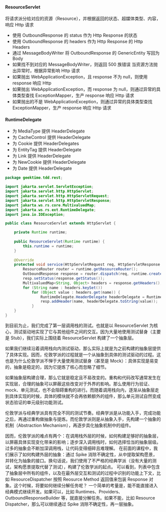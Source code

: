 
#### ResourceServlet
将请求派分给对应的资源（Resource），并根据返回的状态、超媒体类型、内容，响应 Http 请求
- 使用 OutboundResponse 的 status 作为 Http Response 的状态
- 使用 OutboundResponse 的 headers 作为 Http Response 的 Http Headers 
- 通过 MessageBodyWriter 将 OutboundResponse 的 GenericEntity 写回为 Body 
- 如果找不到对应的 MessageBodyWriter，则返回 500 族错误
当资源方法抛出异常时，根据异常影响 Http 请求
- 如果抛出 WebApplicationException，且 response 不为 null，则使用 response 响应 Http
- 如果抛出 WebApplicationException，而 response 为 null，则通过异常的具体类型查找 ExceptionMapper，生产 response 响应 Http 请求
- 如果抛出的不是 WebApplicationException，则通过异常的具体类型查找 ExceptionMapper，生产 response 响应 Http 请求
#### RuntimeDelegate
- 为 MediaType 提供 HeaderDelegate 
- 为 CacheControl 提供 HeaderDelegate 
- 为 Cookie 提供 HeaderDelegates 
- 为 EntityTag 提供 HeaderDelegate 
- 为 Link 提供 HeaderDelegate 
- 为 NewCookie 提供 HeaderDelegate 
- 为 Date 提供 HeaderDelegate
````java
package geektime.tdd.rest;

import jakarta.servlet.ServletException;
import jakarta.servlet.http.HttpServlet;
import jakarta.servlet.http.HttpServletRequest;
import jakarta.servlet.http.HttpServletResponse;
import jakarta.ws.rs.core.MultivaluedMap;
import jakarta.ws.rs.ext.RuntimeDelegate;
import java.io.IOException;

public class ResourceServlet extends HttpServlet {

    private Runtime runtime;
    
    public ResourceServlet(Runtime runtime) {
        this.runtime = runtime;
    }
    
    @Override
    protected void service(HttpServletRequest req, HttpServletResponse resp) throws ServletException, IOException {
        ResourceRouter router = runtime.getResourceRouter();
        OutboundResponse response = router.dispatch(req, runtime.createResourceContext(req, resp));
        resp.setStatus(response.getStatus());
        MultivaluedMap<String, Object> headers = response.getHeaders();
        for (String name : headers.keySet())
            for (Object value : headers.get(name)) {
                RuntimeDelegate.HeaderDelegate headerDelegate = RuntimeDelegate.getInstance().createHeaderDelegate(value.getClass());
                resp.addHeader(name, headerDelegate.toString(value));
            }
    }
}
````
到目前为止，我们完成了第一层调用栈的测试。也就是以 ResourceServlet 为核心，测试驱动地实现了它与其他组件之间的交互。因为大量地使用测试替身（主要是 Stub），我们实际上围绕着 ResourceServlet 构建了一个抽象层。

如果我们继续沿着调用栈向内测试驱动，那么实际上就是为之前构建的抽象层提供了具体实现。因而，伦敦学派的过程就是一个从抽象到具体的测试驱动的过程。这也是为什么伦敦学派不惮于大量使用测试替身（甚至是 Mock）：具体实现是易变的，抽象是稳定的，因为它提炼了核心而忽略了细节。

如果抽象层构建合理，那么它就是稳定且不易改变的。重构和代码改写通常发生在实现层，合理的抽象可以屏蔽这些改变对于外界的影响。那么使用行为验证、mock、单元测试，也不会阻碍重构的进行。而随着调用栈向内，逐渐从抽象层走到具体实现的时候，具体的模块就不会再依赖额外的组件，那么单元测试自然变成状态验证的单元级别功能测试。

伦敦学派与经典学派具有完全不同的测试节奏。经典学派是从功能入手，完成功能之后，再通过重构做抽象与提炼。而伦敦学派则是从抽象入手，先构建一个抽象的机制（Abstraction Mechanism），再逐步具化抽象机制中的组件。

因而，伦敦学派的难点有两个：在调用栈外层的时候，如何构建足够好的抽象层，以屏蔽具体实现变化带来的影响；逐步深入调用栈时，如何选择恰当的抽象层级。过多的抽象会不断加深调用栈，让代码变得细碎且难理解。
在前面的课程中，我们展示了如何构建外层的抽象：通过 Spike 消除不确定性，从中提取架构愿景，并转化为抽象的接口。换句话说，我们使用了不严格的经典学派（没有大量的测试，架构愿景提取代替了测试），构建了伦敦学派的起点。
可以看到，列表中包含了抽象层中所有的组件，以及在最外层交互和测试的过程中识别的功能上下文，比如 ResourceDispatcher 按照 Reosurce Method 返回值来包装 Response 对象。这个时候，将要如何继续分解任务呢？ 一个简单的考量是，能不能直接进入经典模式继续开发。如果可以，比如 Runtimes、Providers、OutboundResponseBuilder 等，就直接分解任务。如果不能，比如 Resource Dispatcher，那么可以继续通过 Spike 消除不确定性，再一层抽象。